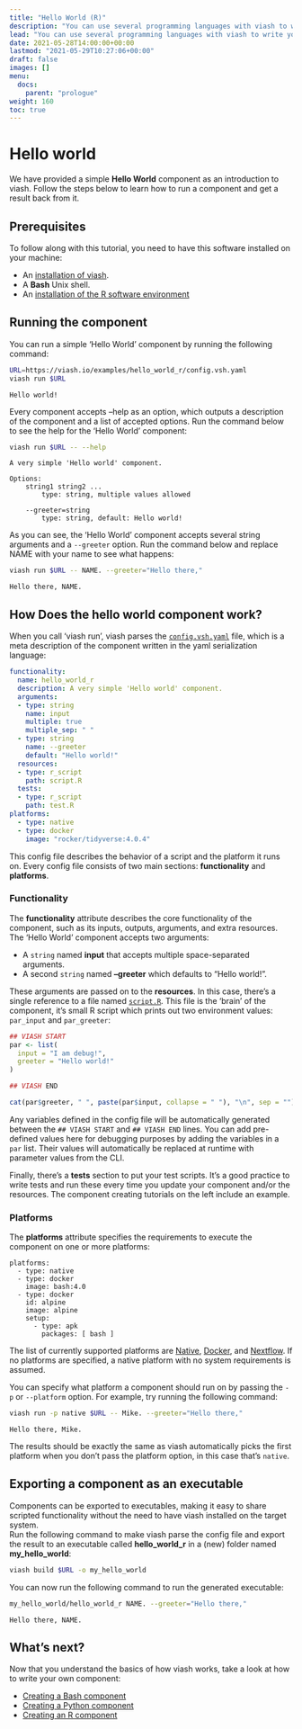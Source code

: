 ```yaml
---
title: "Hello World (R)"
description: "You can use several programming languages with viash to write your own components. To get started with your preferred language, take a look at the language specific Hello World examples and the [Creating components](/docs/creating_components) section. "
lead: "You can use several programming languages with viash to write your own components. To get started with your preferred language, take a look at the language specific Hello World examples and the [Creating components](/docs/creating_components) section. "
date: 2021-05-28T14:00:00+00:00
lastmod: "2021-05-29T10:27:06+00:00"
draft: false
images: []
menu:
  docs:
    parent: "prologue"
weight: 160
toc: true
---
```




# Hello world

We have provided a simple **Hello World** component as an introduction
to viash. Follow the steps below to learn how to run a component and get
a result back from it.

## Prerequisites

To follow along with this tutorial, you need to have this software
installed on your machine:

-   An [installation of viash](/docs/prologue/installation).
-   A **Bash** Unix shell.
-   An [installation of the R software
    environment](https://cran.r-project.org/mirrors.html)

## Running the component

You can run a simple ‘Hello World’ component by running the following
command:

``` bash
URL=https://viash.io/examples/hello_world_r/config.vsh.yaml
viash run $URL
```

    Hello world! 

Every component accepts –help as an option, which outputs a description
of the component and a list of accepted options. Run the command below
to see the help for the ‘Hello World’ component:

``` bash
viash run $URL -- --help
```

    A very simple 'Hello world' component.

    Options:
        string1 string2 ...
            type: string, multiple values allowed

        --greeter=string
            type: string, default: Hello world!

As you can see, the ‘Hello World’ component accepts several string
arguments and a `--greeter` option. Run the command below and replace
NAME with your name to see what happens:

``` bash
viash run $URL -- NAME. --greeter="Hello there,"
```

    Hello there, NAME.

## How Does the hello world component work?

When you call ‘viash run’, viash parses the
[`config.vsh.yaml`](https://viash.io/examples/hello_world_r/config.vsh.yaml)
file, which is a meta description of the component written in the yaml
serialization language:

``` yaml
functionality:
  name: hello_world_r
  description: A very simple 'Hello world' component.
  arguments:
  - type: string
    name: input
    multiple: true
    multiple_sep: " "
  - type: string
    name: --greeter
    default: "Hello world!"
  resources:
  - type: r_script
    path: script.R
  tests:
  - type: r_script
    path: test.R
platforms:
  - type: native
  - type: docker
    image: "rocker/tidyverse:4.0.4"
```

This config file describes the behavior of a script and the platform it
runs on. Every config file consists of two main sections:
**functionality** and **platforms**.

### Functionality

The **functionality** attribute describes the core functionality of the
component, such as its inputs, outputs, arguments, and extra resources.
The ‘Hello World’ component accepts two arguments:

-   A `string` named **input** that accepts multiple space-separated
    arguments.
-   A second `string` named **–greeter** which defaults to “Hello
    world!”.

These arguments are passed on to the **resources**. In this case,
there’s a single reference to a file named
[`script.R`](https://viash.io/examples/hello_world_r/script.R). This
file is the ‘brain’ of the component, it’s small R script which prints
out two environment values: `par_input` and `par_greeter`:

``` r
## VIASH START
par <- list(
  input = "I am debug!",
  greeter = "Hello world!"
)

## VIASH END

cat(par$greeter, " ", paste(par$input, collapse = " "), "\n", sep = "")
```

Any variables defined in the config file will be automatically generated
between the `## VIASH START` and `## VIASH END` lines. You can add
pre-defined values here for debugging purposes by adding the variables
in a `par` list. Their values will automatically be replaced at runtime
with parameter values from the CLI.

Finally, there’s a **tests** section to put your test scripts. It’s a
good practice to write tests and run these every time you update your
component and/or the resources. The component creating tutorials on the
left include an example.

### Platforms

The **platforms** attribute specifies the requirements to execute the
component on one or more platforms:

    platforms:
      - type: native
      - type: docker
        image: bash:4.0
      - type: docker
        id: alpine
        image: alpine
        setup:
          - type: apk
            packages: [ bash ]

The list of currently supported platforms are
[Native](/docs/reference_config/platform-native/),
[Docker](/docs/reference_config/platform-docker/), and
[Nextflow](/docs/reference_config/platform-nextflow/). If no platforms
are specified, a native platform with no system requirements is assumed.

You can specify what platform a component should run on by passing the
`-p` or `--platform` option. For example, try running the following
command:

``` bash
viash run -p native $URL -- Mike. --greeter="Hello there,"
```

    Hello there, Mike.

The results should be exactly the same as viash automatically picks the
first platform when you don’t pass the platform option, in this case
that’s `native`.

## Exporting a component as an executable

Components can be exported to executables, making it easy to share
scripted functionality without the need to have viash installed on the
target system.  
Run the following command to make viash parse the config file and export
the result to an executable called **hello\_world\_r** in a (new) folder
named **my\_hello\_world**:

``` bash
viash build $URL -o my_hello_world
```

You can now run the following command to run the generated executable:

``` bash
my_hello_world/hello_world_r NAME. --greeter="Hello there,"
```

    Hello there, NAME.

## What’s next?

Now that you understand the basics of how viash works, take a look at
how to write your own component:

-   [Creating a Bash component](/docs/creating_components/bash)
-   [Creating a Python component](/docs/creating_components/python)
-   [Creating an R component](/docs/creating_components/r)
